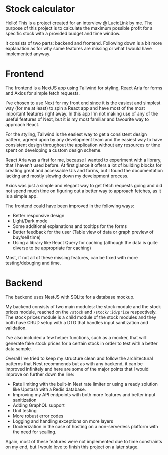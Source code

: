 # Stock calculator
Hello! This is a project created for an interview @ LucidLink by me.
The purpose of this project is to calculate the maximum possible profit for a specific stock with a provided budget and time window.

It consists of two parts: backend and frontend.
Following down is a bit more explanation as for why some features are missing or what I would have implemented anyway.

# Frontend
The frontend is a NextJS app using Tailwind for styling, React Aria for forms and Axios for simple fetch requests.

I've chosen to use Next for my front end since it is the easiest and simplest way (for me at least) to spin a React app and have most of the most important features right away. In this app I'm not making use of any of the useful features of Next, but it is my most familiar and favourite way to approach React.

For the styling, Tailwind is the easiest way to get a consistent design pattern, agreed upon by any development team and the easiest way to have consistent design throughout the application without any resources or time spent on developing a custom design scheme.

React Aria was a first for me, because I wanted to experiment with a library, that I haven't used before. At first glance it offers a lot of building blocks for creating great and accessable UIs and forms, but I found the documentation lacking and mostly slowing down my development process.

Axios was just a simple and elegant way to get fetch requests going and did not spend much time on figuring out a better way to approach fetches, as it is a simple app.

The frontend could have been improved in the following ways:
- Better responsive design
- Light/Dark mode
- Some additional explanations and tooltips for the forms
- Better feedback for the user (Table view of data or graph preview of buy/sell time)
- Using a library like React Query for caching (although the data is quite diverse to be appropriate for caching)

Most, if not all of these missing features, can be fixed with more testing/debuging and time.

# Backend
The backend uses NestJS with SQLite for a database mockup. 

My backend consists of two main modules: the stock module and the stock prices module, reached on the `/stock` and `/stock/:id/price` respectively. The stock prices module is a child module of the stock modules and they both have CRUD setup with a DTO that handles input sanitization and validation.

I've also included a few helper functions, such as a mocker, that will generate fake stock prices for a certain stock in order to test with a better data sample.

Overall I've tried to keep my structure clean and follow the architectural patterns that Nest recommends but as with any backend, it can be improved infinitely and here are some of the major points that I would improve on further down the line:
- Rate limiting with the built-in Nest rate limiter or using a ready solution like Upstash with a Redis database.
- Improving my API endpoints with both more features and better input sanitization
- Adding GraphQL support
- Unit testing
- More robust error codes
- Logging and handling exceptions on more layers
- Dockerization in the case of hosting on a non-serverless platform with the need for scalling. 

Again, most of these features were not implemented due to time constraints on my end, but I would love to finish this project on a later stage.
